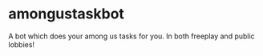 # amongustaskbot
 A bot which does your among us tasks for you. In both freeplay and public lobbies!

